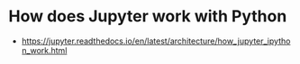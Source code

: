 # How does Jupyter work with Python
* https://jupyter.readthedocs.io/en/latest/architecture/how_jupyter_ipython_work.html
